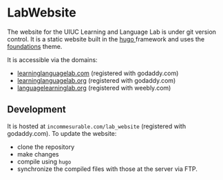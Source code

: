 # LabWebsite

The website for the UIUC Learning and Language Lab is under git version control.
It is a static website built in the [hugo ](https://gohugo.io/) framework and uses the [foundations](https://themes.gohugo.io/foundation-theme/) theme.

It is accessible via the domains:
* [learninglanguagelab.com](http://learninglanguagelab.com) (registered with godaddy.com)
* [learninglanguagelab.org](http://learninglanguagelab.org) (registered with godaddy.com)
* [languagelearninglab.org](http://languagelearninglab.org) (registered with weebly.com)


## Development

It is hosted at `incommesurable.com/lab_website` (registered with godaddy.com).
To update the website:
* clone the repository
* make changes
* compile using `hugo`
*  synchronize the compiled files with those at the server via FTP.

